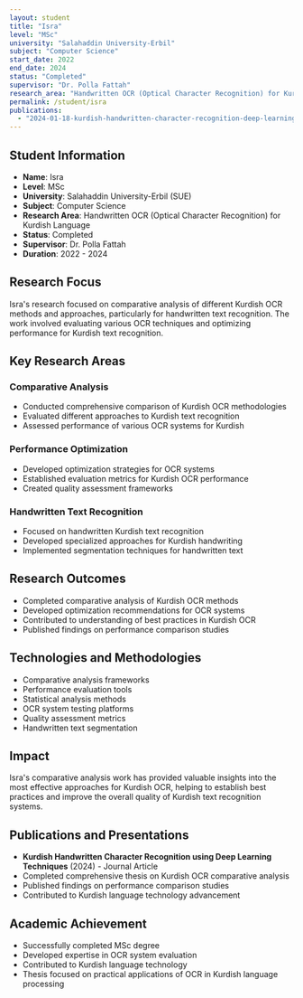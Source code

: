 ```yaml
---
layout: student
title: "Isra"
level: "MSc"
university: "Salahaddin University-Erbil"
subject: "Computer Science"
start_date: 2022
end_date: 2024
status: "Completed"
supervisor: "Dr. Polla Fattah"
research_area: "Handwritten OCR (Optical Character Recognition) for Kurdish Language"
permalink: /student/isra
publications:
  - "2024-01-18-kurdish-handwritten-character-recognition-deep-learning"
---
```


## Student Information

- **Name**: Isra
- **Level**: MSc
- **University**: Salahaddin University-Erbil (SUE)
- **Subject**: Computer Science
- **Research Area**: Handwritten OCR (Optical Character Recognition) for Kurdish Language
- **Status**: Completed
- **Supervisor**: Dr. Polla Fattah
- **Duration**: 2022 - 2024

## Research Focus

Isra's research focused on comparative analysis of different Kurdish OCR methods and approaches, particularly for handwritten text recognition. The work involved evaluating various OCR techniques and optimizing performance for Kurdish text recognition.

## Key Research Areas

### Comparative Analysis
- Conducted comprehensive comparison of Kurdish OCR methodologies
- Evaluated different approaches to Kurdish text recognition
- Assessed performance of various OCR systems for Kurdish

### Performance Optimization
- Developed optimization strategies for OCR systems
- Established evaluation metrics for Kurdish OCR performance
- Created quality assessment frameworks

### Handwritten Text Recognition
- Focused on handwritten Kurdish text recognition
- Developed specialized approaches for Kurdish handwriting
- Implemented segmentation techniques for handwritten text

## Research Outcomes

- Completed comparative analysis of Kurdish OCR methods
- Developed optimization recommendations for OCR systems
- Contributed to understanding of best practices in Kurdish OCR
- Published findings on performance comparison studies

## Technologies and Methodologies

- Comparative analysis frameworks
- Performance evaluation tools
- Statistical analysis methods
- OCR system testing platforms
- Quality assessment metrics
- Handwritten text segmentation

## Impact

Isra's comparative analysis work has provided valuable insights into the most effective approaches for Kurdish OCR, helping to establish best practices and improve the overall quality of Kurdish text recognition systems.

## Publications and Presentations

- **Kurdish Handwritten Character Recognition using Deep Learning Techniques** (2024) - Journal Article
- Completed comprehensive thesis on Kurdish OCR comparative analysis
- Published findings on performance comparison studies
- Contributed to Kurdish language technology advancement

## Academic Achievement

- Successfully completed MSc degree
- Developed expertise in OCR system evaluation
- Contributed to Kurdish language technology
- Thesis focused on practical applications of OCR in Kurdish language processing
